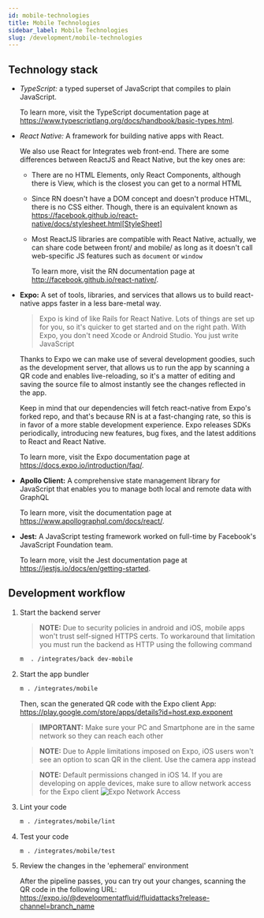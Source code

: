```yaml
---
id: mobile-technologies
title: Mobile Technologies
sidebar_label: Mobile Technologies
slug: /development/mobile-technologies
---
```


## Technology stack

- *TypeScript:*
    a typed superset of JavaScript
    that compiles to plain JavaScript.

    To learn more,
    visit the TypeScript documentation page at
    https://www.typescriptlang.org/docs/handbook/basic-types.html.

- *React Native:*
    A framework for building
    native apps with React.

    We also use React
    for Integrates web front-end.
    There are some differences
    between ReactJS and React Native,
    but the key ones are:

    - There are no HTML Elements,
        only React Components,
        although there is View,
        which is the closest you can get
        to a normal HTML
    - Since RN doesn't have a DOM concept
        and doesn't produce HTML,
        there is no CSS either.
        Though,
        there is an equivalent known as
        https://facebook.github.io/react-native/docs/stylesheet.html[StyleSheet]
    - Most ReactJS libraries
        are compatible with React Native,
        actually,
        we can share code between front/ and mobile/
        as long as it doesn't call
        web-specific JS features
        such as `document` or `window`

        To learn more,
        visit the RN documentation page at
        http://facebook.github.io/react-native/.

- **Expo:**
    A set of tools,
    libraries, and services
    that allows us to
    build react-native apps faster
    in a less bare-metal way.

    > Expo is kind of like Rails
    > for React Native.
    > Lots of things are set up for you,
    > so it's quicker to get started
    > and on the right path.
    > With Expo,
    > you don't need Xcode
    > or Android Studio.
    > You just write JavaScript

    Thanks to Expo
    we can make use of several development goodies,
    such as the development server,
    that allows us to run the app
    by scanning a QR code
    and enables live-reloading,
    so it's a matter of editing
    and saving the source file
    to almost instantly see the changes
    reflected in the app.

    Keep in mind
    that our dependencies will fetch react-native
    from Expo's forked repo,
    and that's because RN is at a fast-changing rate,
    so this is in favor
    of a more stable development experience.
    Expo releases SDKs periodically,
    introducing new features,
    bug fixes,
    and the latest additions
    to React and React Native.

    To learn more,
    visit the Expo documentation page at
    https://docs.expo.io/introduction/faq/.

- **Apollo Client:**
    A comprehensive state management library
    for JavaScript that enables you
    to manage both local and remote data
    with GraphQL

    To learn more,
    visit the documentation page at
    https://www.apollographql.com/docs/react/.

- **Jest:**
    A JavaScript testing framework
    worked on full-time
    by Facebook's JavaScript Foundation team.

    To learn more,
    visit the Jest documentation page at
    https://jestjs.io/docs/en/getting-started.

## Development workflow

1. Start the backend server

    > **NOTE:**
    > Due to security policies in android and iOS,
    > mobile apps won't trust self-signed HTTPS certs.
    > To workaround that limitation
    > you must run the backend as HTTP
    > using the following command

    ```bash
    m  . /integrates/back dev-mobile
    ```

1. Start the app bundler

    ```bash
    m . /integrates/mobile
    ```

    Then,
    scan the generated QR code
    with the Expo client App:
    https://play.google.com/store/apps/details?id=host.exp.exponent

    > **IMPORTANT:**
    > Make sure your PC and Smartphone
    > are in the same network
    > so they can reach each other

    > **NOTE:**
    > Due to Apple limitations imposed on Expo,
    > iOS users won't see an option
    > to scan QR in the client.
    > Use the camera app instead

    > **NOTE:**
    > Default permissions changed in iOS 14.
    > If you are developing on apple devices,
    > make sure to allow network access
    > for the Expo client
    > ![Expo Network Access](https://res.cloudinary.com/fluid-attacks/image/upload/v1622211886/docs/development/mobile-technologies/expo_network_access_f4k0se.webp)

1. Lint your code

    ```bash
    m . /integrates/mobile/lint
    ```

1. Test your code

    ```bash
    m . /integrates/mobile/test
    ```

1. Review the changes
    in the 'ephemeral' environment

    After the pipeline passes,
    you can try out your changes,
    scanning the QR code
    in the following URL:
    https://expo.io/@developmentatfluid/fluidattacks?release-channel=branch_name
